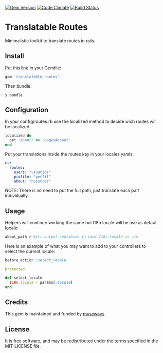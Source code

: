 [![Gem Version](https://badge.fury.io/rb/translatable_routes.svg)](http://badge.fury.io/rb/translatable_routes) [![Code Climate](https://codeclimate.com/github/museways/translatable_routes/badges/gpa.svg)](https://codeclimate.com/github/museways/translatable_routes) [![Build Status](https://travis-ci.org/museways/translatable_routes.svg?branch=master)](https://travis-ci.org/museways/translatable_routes)

# Translatable Routes

Minimalistic toolkit to translate routes in rails.

## Install

Put this line in your Gemfile:
```ruby
gem 'translatable_routes'
```

Then bundle:
```
$ bundle
```

## Configuration

In your config/routes.rb use the localized method to decide wich routes will be localized:
```ruby
localized do
  get 'about' => 'pages#about'
end
```

Put your translations inside the routes key in your locales yamls:
```yaml
es:
  routes:
    users: "usuarios"
    profile: "perfil"
    about: "nosotros"
```

NOTE: There is no need to put the full path, just translate each part individually.

## Usage

Helpers will continue working the same but I18n.locale will be use as default locale:
```ruby
about_path # Will output /en/about in case I18n.locale is :en
```

Here is an example of what you may want to add to your controllers to select the current locale:
```ruby
before_action :select_locale

protected

def select_locale
  I18n.locale = params[:locale]
end
```

## Credits

This gem is maintained and funded by [museways](http://museways.com).

## License

It is free software, and may be redistributed under the terms specified in the MIT-LICENSE file.
